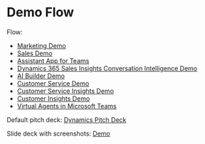 # Demo Flow


Flow:

- [Marketing Demo](/demo/Marketing-Demo)
- [Sales Demo](/demo/sales/Sales-Demo)
- [Assistant App for Teams](/demo/sales/Assistant-App-for-Teams)
- [Dynamics 365 Sales Insights Conversation Intelligence Demo](/demo/Dynamics-365-Conversation-Intelligence-Demo)
- [AI Builder Demo](/demo/AI-Builder-Demo)
- [Customer Service Demo](/demo/Customer-Service-Demo)
- [Customer Service Insights Demo](/demo/Customer-Service-Insights-Demo)
- [Customer Insights Demo](/demo/Customer-Insights-Demo)
- [Virtual Agents in Microsoft Teams](/demo/Virtual-Agents-in-Microsoft-Teams)

Default pitch deck:
[Dynamics Pitch Deck](https://teams.microsoft.com/l/file/94B7BCBB-7624-4521-AA57-420592C3A74E?tenantId=c1acaf68-7fbd-4608-8c22-99ec9d41c2c3&fileType=pptx&objectUrl=https%3A%2F%2Fmilernas.sharepoint.com%2Fsites%2FDynamicsExperienceCenter%2FShared%20Documents%2FGeneral%2FSlides%2FDemo%20-%20yvesk.pptx&baseUrl=https%3A%2F%2Fmilernas.sharepoint.com%2Fsites%2FDynamicsExperienceCenter&serviceName=teams&threadId=19:4c9c0a950af04761a5ceafa95394505b@thread.skype&groupId=82a0ba2d-ee97-4f52-a844-582e13232d76)

Slide deck with screenshots:
[Demo](https://teams.microsoft.com/l/file/94B7BCBB-7624-4521-AA57-420592C3A74E?tenantId=c1acaf68-7fbd-4608-8c22-99ec9d41c2c3&fileType=pptx&objectUrl=https%3A%2F%2Fmilernas.sharepoint.com%2Fsites%2FDynamicsExperienceCenter%2FShared%20Documents%2FGeneral%2FSlides%2FDemo%20-%20yvesk.pptx&baseUrl=https%3A%2F%2Fmilernas.sharepoint.com%2Fsites%2FDynamicsExperienceCenter&serviceName=teams&threadId=19:4c9c0a950af04761a5ceafa95394505b@thread.skype&groupId=82a0ba2d-ee97-4f52-a844-582e13232d76)